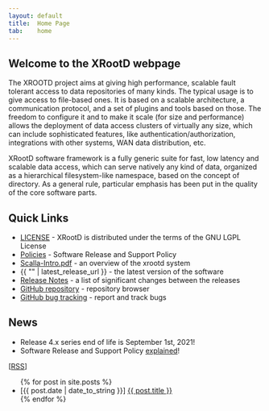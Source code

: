 ```yaml
---
layout: default
title:  Home Page
tab:    home
---
```


Welcome to the XRootD webpage
-----------------------------

The XROOTD project aims at giving high performance, scalable fault tolerant
access to data repositories of many kinds. The typical usage is to give
access to file-based ones. It is based on a scalable architecture, a
communication protocol, and a set of plugins and tools based on those. The
freedom to configure it and to make it scale (for size and performance)
allows the deployment of data access clusters of virtually any size, which
can include sophisticated features, like authentication/authorization,
integrations with other systems, WAN data distribution, etc.

XRootD software framework is a fully generic suite for fast, low latency
and scalable data access, which can serve natively any kind of data,
organized as a hierarchical filesystem-like namespace, based on the concept
of directory. As a general rule, particular emphasis has been put in the
quality of the core software parts.

Quick Links
-----------
 * [LICENSE](COPYING.LGPL.txt) - XRootD is distributed under the terms of the
   GNU LGPL License
 * [Policies](policies/SWRSP.htm) - Software Release and Support Policy
 * [Scalla-Intro.pdf](/papers/Scalla-Intro.pdf) - an overview of the xrootd
   system
 * {{ "" | latest_release_url }} - the latest version of the software
 * [Release Notes](https://github.com/xrootd/xrootd/blob/v5.3.1/docs/ReleaseNotes.txt) - a list of significant changes
   between the releases
 * [GitHub repository](https://github.com/xrootd/xrootd) - repository browser
 * [GitHub bug tracking](https://github.com/xrootd/xrootd/issues) - report and
   track bugs

News
----

 * Release 4.x series end of life is September 1st, 2021!
 * Software Release and Support Policy [explained](policies/SWRSP.htm)!

\[[RSS](/rss.xml)\]

<ul>
{% for post in site.posts %}
 <li> <span class="post_date">[{{ post.date | date_to_string }}]</span> <a href="{{ post.url }}">{{ post.title }}</a></li>
{% endfor %}
</ul>
